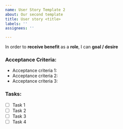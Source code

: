 ```yaml
---
name: User Story Template 2
about: Our second template
title: User story <title>
labels: ''
assignees: ''

---
```


In order to **receive benefit** as a **role**, I can **goal / desire**
### Acceptance Criteria:
- Acceptance criteria 1:
- Acceptance criteria 2:
- Acceptance criteria 3:

### Tasks:
- [ ] Task 1
- [ ] Task 2
- [ ] Task 3
- [ ] Task 4
